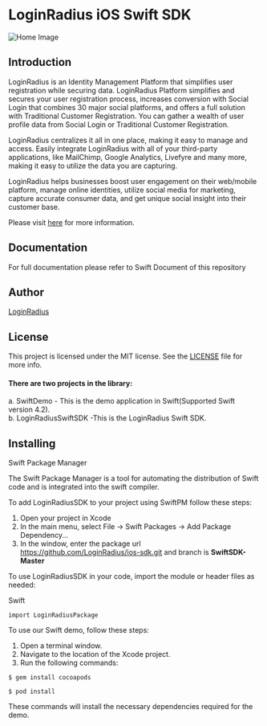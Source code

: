# LoginRadius iOS Swift SDK
![Home Image](http://docs.lrcontent.com/resources/github/banner-1544x500.png)

## Introduction ##
LoginRadius is an Identity Management Platform that simplifies user registration while securing data. LoginRadius Platform simplifies and secures your user registration process, increases conversion with Social Login that combines 30 major social platforms, and offers a full solution with Traditional Customer Registration. You can gather a wealth of user profile data from Social Login or Traditional Customer Registration.

LoginRadius centralizes it all in one place, making it easy to manage and access. Easily integrate LoginRadius with all of your third-party applications, like MailChimp, Google Analytics, Livefyre and many more, making it easy to utilize the data you are capturing.

LoginRadius helps businesses boost user engagement on their web/mobile platform, manage online identities, utilize social media for marketing, capture accurate consumer data, and get unique social insight into their customer base.

Please visit [here](http://www.loginradius.com/) for more information.

## Documentation
For full documentation please refer to Swift Document of this repository

## Author

[LoginRadius](https://www.loginradius.com/)

## License

This project is licensed under the MIT license. See the [LICENSE](LICENSE) file for more info.


#### There are two projects in the library:
a. SwiftDemo - This is the demo application in Swift(Supported Swift version 4.2).<br>
b. LoginRadiusSwiftSDK -This is the LoginRadius Swift SDK.


## Installing

Swift Package Manager

The Swift Package Manager is a tool for automating the distribution of Swift code and is integrated into the swift compiler.

To add LoginRadiusSDK to your project using SwiftPM follow these steps:

 1. Open your project in Xcode
 2. In the main menu, select File -> Swift Packages -> Add Package Dependency...
 3. In the window, enter the package url
    https://github.com/LoginRadius/ios-sdk.git and branch is **SwiftSDK-Master**
  
To use LoginRadiusSDK in your code, import the module or header files as needed:

Swift

```
import LoginRadiusPackage     

```

To use our Swift demo, follow these steps:

 1. Open a terminal window.
 2. Navigate to the location of the Xcode project.
 3. Run the following commands:

```
$ gem install cocoapods 

```

```
$ pod install

```
These commands will install the necessary dependencies required for the demo.

